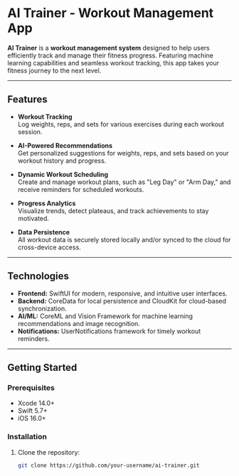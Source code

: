 # AI Trainer - Workout Management App

**AI Trainer** is a **workout management system** designed to help users efficiently track and manage their fitness progress. Featuring machine learning capabilities and seamless workout tracking, this app takes your fitness journey to the next level.

---

## Features

- **Workout Tracking**  
  Log weights, reps, and sets for various exercises during each workout session.

- **AI-Powered Recommendations**  
  Get personalized suggestions for weights, reps, and sets based on your workout history and progress.

- **Dynamic Workout Scheduling**  
  Create and manage workout plans, such as "Leg Day" or "Arm Day," and receive reminders for scheduled workouts.

- **Progress Analytics**  
  Visualize trends, detect plateaus, and track achievements to stay motivated.

- **Data Persistence**  
  All workout data is securely stored locally and/or synced to the cloud for cross-device access.

---

## Technologies

- **Frontend:** SwiftUI for modern, responsive, and intuitive user interfaces.
- **Backend:** CoreData for local persistence and CloudKit for cloud-based synchronization.
- **AI/ML:** CoreML and Vision Framework for machine learning recommendations and image recognition.
- **Notifications:** UserNotifications framework for timely workout reminders.

---

## Getting Started

### Prerequisites
- Xcode 14.0+  
- Swift 5.7+  
- iOS 16.0+  

### Installation
1. Clone the repository:
   
   ```bash
   git clone https://github.com/your-username/ai-trainer.git
